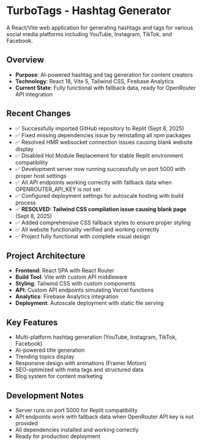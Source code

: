 # TurboTags - Hashtag Generator

A React/Vite web application for generating hashtags and tags for various social media platforms including YouTube, Instagram, TikTok, and Facebook.

## Overview
- **Purpose**: AI-powered hashtag and tag generation for content creators
- **Technology**: React 18, Vite 5, Tailwind CSS, Firebase Analytics
- **Current State**: Fully functional with fallback data, ready for OpenRouter API integration

## Recent Changes
- ✅ Successfully imported GitHub repository to Replit (Sept 8, 2025)
- ✅ Fixed missing dependencies issue by reinstalling all npm packages
- ✅ Resolved HMR websocket connection issues causing blank website display
- ✅ Disabled Hot Module Replacement for stable Replit environment compatibility
- ✅ Development server now running successfully on port 5000 with proper host settings
- ✅ All API endpoints working correctly with fallback data when OPENROUTER_API_KEY is not set
- ✅ Configured deployment settings for autoscale hosting with build process
- ✅ **RESOLVED: Tailwind CSS compilation issue causing blank page** (Sept 8, 2025)
- ✅ Added comprehensive CSS fallback styles to ensure proper styling
- ✅ All website functionality verified and working correctly
- ✅ Project fully functional with complete visual design

## Project Architecture
- **Frontend**: React SPA with React Router
- **Build Tool**: Vite with custom API middleware
- **Styling**: Tailwind CSS with custom components
- **API**: Custom API endpoints simulating Vercel functions
- **Analytics**: Firebase Analytics integration
- **Deployment**: Autoscale deployment with static file serving

## Key Features
- Multi-platform hashtag generation (YouTube, Instagram, TikTok, Facebook)
- AI-powered title generation
- Trending topics display
- Responsive design with animations (Framer Motion)
- SEO-optimized with meta tags and structured data
- Blog system for content marketing

## Development Notes
- Server runs on port 5000 for Replit compatibility
- API endpoints work with fallback data when OpenRouter API key is not provided
- All dependencies installed and working correctly
- Ready for production deployment
